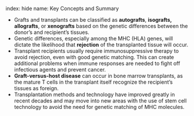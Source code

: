 index: hide
name: Key Concepts and Summary

  * Grafts and transplants can be classified as  **autografts**,  **isografts, allografts**, or  **xenografts** based on the genetic differences between the donor’s and recipient’s tissues.
  * Genetic differences, especially among the MHC (HLA) genes, will dictate the likelihood that  **rejection** of the transplanted tissue will occur.
  * Transplant recipients usually require immunosuppressive therapy to avoid rejection, even with good genetic matching. This can create additional problems when immune responses are needed to fight off infectious agents and prevent cancer.
  *  **Graft-versus-host disease** can occur in bone marrow transplants, as the mature T cells in the transplant itself recognize the recipient’s tissues as foreign.
  * Transplantation methods and technology have improved greatly in recent decades and may move into new areas with the use of stem cell technology to avoid the need for genetic matching of MHC molecules.

